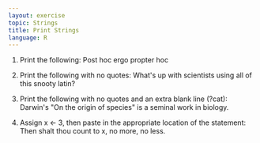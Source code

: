 ```yaml
---
layout: exercise
topic: Strings
title: Print Strings
language: R
---
```


1. Print the following: Post hoc ergo propter hoc

2. Print the following with no quotes: 
What's up with scientists using all of this snooty latin?

3. Print the following with no quotes and an extra blank line (?cat):
Darwin's "On the origin of species" is a seminal work in biology.

4. Assign x <- 3, then paste in the appropriate location of the statement:
Then shalt thou count to x, no more, no less.
